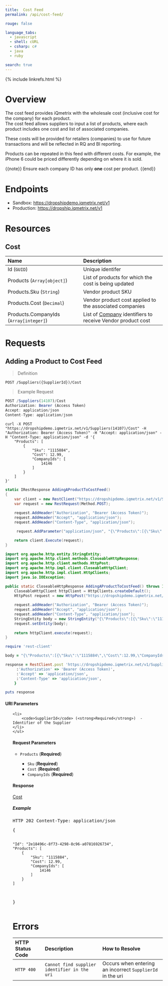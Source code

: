 ```yaml
---
title:  Cost Feed
permalink: /api/cost-feed/

rouge: false

language_tabs:
  - javascript
  - shell: cURL
  - csharp: c#
  - java
  - ruby

search: true
---
```


{% include linkrefs.html %}




# Overview

The cost feed provides iQmetrix with the wholesale cost (inclusive cost for the company) for each product.  
The cost feed allows suppliers to input a list of products, where each product includes one cost and list of associated companies.

These costs will be provided for retailers (companies) to use for future transactions and will be reflected in RQ and BI reporting. 

Products can be repeated in this feed with different costs. For example, the iPhone 6 could be priced differently depending on where it is sold. 

{{note}} 
Ensure each company ID has only <strong>one</strong> cost per product.
{{end}}



# Endpoints


* Sandbox: <a href="https://dropshipdemo.iqmetrix.net/v1">https://dropshipdemo.iqmetrix.net/v1</a>
* Production: <a href="https://dropship.iqmetrix.net/v1">https://dropship.iqmetrix.net/v1</a>



# Resources


## Cost

| Name | Description |
|:-----|:------------|
| Id (`GUID`) | Unique identifer | 
| Products (`Array[object]`) | List of products for which the cost is being updated | 
| Products.Sku (`String`) | Vendor product SKU | 
| Products.Cost (`Decimal`) | Vendor product cost applied to the associated companies | 
| Products.CompanyIds (`Array[integer]`) | List of [Company](/api/company-tree#company) identifiers to receive Vendor product cost | 






# Requests



## Adding a Product to Cost Feed



> Definition

```
POST /Suppliers({SupplierId})/Cost
```

> Example Request


```javascript
POST /Suppliers(14107)/Cost
Authorization: Bearer (Access Token)
Accept: application/json
Content-Type: application/json
```

```shell
curl -X POST "https://dropshipdemo.iqmetrix.net/v1/Suppliers(14107)/Cost" -H "Authorization: Bearer (Access Token)" -H "Accept: application/json" -H "Content-Type: application/json" -d '{
    "Products": [
        {
            "Sku": "1115884",
            "Cost": 12.99,
            "CompanyIds": [
                14146
            ]
        }
    ]
}'
```

```csharp
static IRestResponse AddingAProductToCostFeed()
{
    var client = new RestClient("https://dropshipdemo.iqmetrix.net/v1/Suppliers(14107)/Cost");
    var request = new RestRequest(Method.POST);
     
    request.AddHeader("Authorization", "Bearer (Access Token)"); 
    request.AddHeader("Accept", "application/json"); 
    request.AddHeader("Content-Type", "application/json"); 

     request.AddParameter("application/json", "{\"Products\":[{\"Sku\":\"1115884\",\"Cost\":12.99,\"CompanyIds\":[14146]}]}", ParameterType.RequestBody);

    return client.Execute(request);
}
```


```java
import org.apache.http.entity.StringEntity;
import org.apache.http.client.methods.CloseableHttpResponse;
import org.apache.http.client.methods.HttpPost;
import org.apache.http.impl.client.CloseableHttpClient;
import org.apache.http.impl.client.HttpClients;
import java.io.IOException;

public static CloseableHttpResponse AddingAProductToCostFeed() throws IOException {
    CloseableHttpClient httpClient = HttpClients.createDefault();
    HttpPost request = new HttpPost("https://dropshipdemo.iqmetrix.net/v1/Suppliers(14107)/Cost");
     
    request.addHeader("Authorization", "Bearer (Access Token)"); 
    request.addHeader("Accept", "application/json"); 
    request.addHeader("Content-Type", "application/json"); 
    StringEntity body = new StringEntity("{\"Products\":[{\"Sku\":\"1115884\",\"Cost\":12.99,\"CompanyIds\":[14146]}]}");
    request.setEntity(body);
    
    return httpClient.execute(request);
}
```

```ruby
require 'rest-client'

body = "{\"Products\":[{\"Sku\":\"1115884\",\"Cost\":12.99,\"CompanyIds\":[14146]}]}";

response = RestClient.post 'https://dropshipdemo.iqmetrix.net/v1/Suppliers(14107)/Cost', body, {
     :'Authorization' => 'Bearer (Access Token)',
     :'Accept' => 'application/json',
     :'Content-Type' => 'application/json',
    } 

puts response
```


#### URI Parameters
<ul>
    
    <li>
        <code>SupplierId</code> (<strong>Required</strong>)  - Identifier of the Supplier
    </li>
    </ul>



#### Request Parameters

<ul><li><code>Products</code> (<strong>Required</strong>) </li><ul><li><code>Sku</code> (<strong>Required</strong>) </li><li><code>Cost</code> (<strong>Required</strong>) </li><li><code>CompanyIds</code> (<strong>Required</strong>) </li></ul></ul>

<h4>Response</h4>


 <a href='#cost'>Cost</a>

<h5>Example</h5>

<pre>
HTTP 202 Content-Type: application/json
</pre><pre>{
    "Id": "2e18496c-8f73-4298-8c96-a07816926734",
    "Products": [
        {
            "Sku": "1115884",
            "Cost": 12.99,
            "CompanyIds": [
                14146
            ]
        }
    ]
}</pre>

# Errors

| HTTP Status Code | Description | How to Resolve |
|:-----------------|:------------|:---------------|
| `HTTP 400` | `Cannot find supplier identifier in the uri` | Occurs when entering an incorrect `SupplierId` in the uri |


